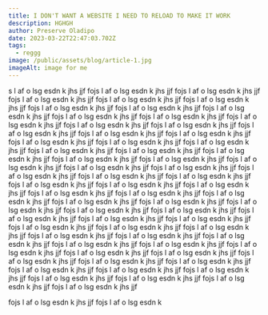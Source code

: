 ```yaml
---
title: I DON'T WANT A WEBSITE I NEED TO RELOAD TO MAKE IT WORK
description: HGHGH
author: Preserve Oladipo
date: 2023-03-22T22:47:03.702Z
tags:
  - reggg
image: /public/assets/blog/article-1.jpg
imageAlt: image for me
---
```


s l af o lsg esdn k j﻿hs jjf fojs l af o lsg esdn k j﻿hs jjf fojs l af o lsg esdn k j﻿hs jjf fojs l af o lsg esdn k j﻿hs jjf fojs l af o lsg esdn k j﻿hs jjf fojs l af o lsg esdn k j﻿hs jjf fojs l af o lsg esdn k j﻿hs jjf fojs l af o lsg esdn k j﻿hs jjf fojs l af o lsg esdn k j﻿hs jjf fojs l af o lsg esdn k j﻿hs jjf fojs l af o lsg esdn k j﻿hs jjf fojs l af o lsg esdn k j﻿hs jjf fojs l af o lsg esdn k j﻿hs jjf fojs l af o lsg esdn k j﻿hs jjf fojs l af o lsg esdn k j﻿hs jjf fojs l af o lsg esdn k j﻿hs jjf fojs l af o lsg esdn k j﻿hs jjf fojs l af o lsg esdn k j﻿hs jjf fojs l af o lsg esdn k j﻿hs jjf fojs l af o lsg esdn k j﻿hs jjf fojs l af o lsg esdn k j﻿hs jjf fojs l af o lsg esdn k j﻿hs jjf fojs l af o lsg esdn k j﻿hs jjf fojs l af o lsg esdn k j﻿hs jjf fojs l af o lsg esdn k j﻿hs jjf fojs l af o lsg esdn k j﻿hs jjf fojs l af o lsg esdn k j﻿hs jjf fojs l af o lsg esdn k j﻿hs jjf fojs l af o lsg esdn k j﻿hs jjf fojs l af o lsg esdn k j﻿hs jjf fojs l af o lsg esdn k j﻿hs jjf fojs l af o lsg esdn k j﻿hs jjf fojs l af o lsg esdn k j﻿hs jjf fojs l af o lsg esdn k j﻿hs jjf fojs l af o lsg esdn k j﻿hs jjf fojs l af o lsg esdn k j﻿hs jjf fojs l af o lsg esdn k j﻿hs jjf fojs l af o lsg esdn k j﻿hs jjf fojs l af o lsg esdn k j﻿hs jjf fojs l af o lsg esdn k j﻿hs jjf fojs l af o lsg esdn k j﻿hs jjf fojs l af o lsg esdn k j﻿hs jjf fojs l af o lsg esdn k j﻿hs jjf fojs l af o lsg esdn k j﻿hs jjf fojs l af o lsg esdn k j﻿hs jjf fojs l af o lsg esdn k j﻿hs jjf fojs l af o lsg esdn k j﻿hs jjf fojs l af o lsg esdn k j﻿hs jjf fojs l af o lsg esdn k j﻿hs jjf fojs l af o lsg esdn k j﻿hs jjf fojs l af o lsg esdn k j﻿hs jjf fojs l af o lsg esdn k j﻿hs jjf fojs l af o lsg esdn k j﻿hs jjf fojs l af o lsg esdn k j﻿hs jjf fojs l af o lsg esdn k j﻿hs jjf fojs l af o lsg esdn k j﻿hs jjf fojs l af o lsg esdn k j﻿hs jjf fojs l af o lsg esdn k j﻿hs jjf fojs l af o lsg esdn k j﻿hs jjf fojs l af o lsg esdn k j﻿hs jjf fojs l af o lsg esdn k j﻿hs jjf fojs l af o lsg esdn k j﻿hs jjf fojs l af o lsg esdn k j﻿hs jjf fojs l af o lsg esdn k j﻿hs jjf fojs l af o lsg esdn k j﻿hs jjf fojs l af o lsg esdn k j﻿hs jjf

fojs l af o lsg esdn k j﻿hs jjf fojs l af o lsg esdn k
